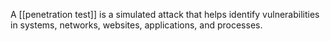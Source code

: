 A [[penetration test]] is a simulated attack that helps identify vulnerabilities in systems, networks, websites, applications, and processes.